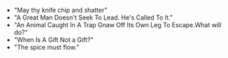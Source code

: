 * "May thy knife chip and shatter"
* "A Great Man Doesn't Seek To Lead. He's Called To It."
* "An Animal Caught In A Trap Gnaw Off Its Own Leg To Escape.What will do?"
* "When Is A Gift Not a Gift?"
* "The spice must flow."
